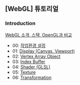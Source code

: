 ## [WebGL] 튜토리얼

### Introduction
[WebGL 소개, 스택, OpenGL과 비교]({{site.url}}/_posts/2019-04-19-webgl-introduction.md)
- 00: [작업환경 설정]({{site.url}}/_posts/2019-04-19-webgl-configuration.md)
- 01: [Display (Canvas, Viewport)](01-display.md)
- 02: [Vertex Array Object](02-vao.md)
- 03: [Index Buffer](03-index-buffer.md)
- 04: [Shader (GLSL)](04-shader.md)
- 05: [Texture](05-texture.md)
- 06: [Transformation](06-transformation.md)